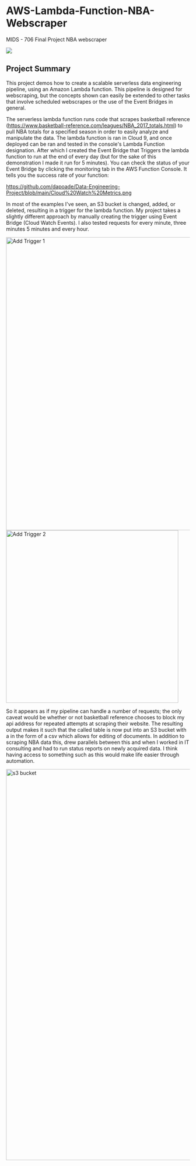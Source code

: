 # AWS-Lambda-Function-NBA-Webscraper 
MIDS - 706 Final Project NBA webscraper

[![](http://img.youtube.com/vi/8DBP9GBSGg0/0.jpg)](http://www.youtube.com/watch?v=8DBP9GBSGg0 "Final Project ")

## Project Summary

This project demos how to create a scalable serverless data engineering pipeline, using an Amazon Lambda function. This pipeline is designed for webscraping, but  the concepts shown can easily be extended to other tasks that involve scheduled webscrapes or the use of the Event Bridges in general. 

The serverless lambda function runs code that scrapes basketball reference (https://www.basketball-reference.com/leagues/NBA_2017_totals.html) to pull NBA totals for a specified season in order to easily analyze and manipulate the data. The lambda function is ran in Cloud 9, and once deployed can be ran and tested in the console's Lambda Function designation. After which I created the Event Bridge that Triggers the lambda function to run at the end of every day (but for the sake of this demonstration I made it run for 5 minutes). You can check the status of your Event Bridge by clicking the monitoring tab in the AWS Function Console. It tells you the success rate of your function:

https://github.com/dapoade/Data-Engineering-Project/blob/main/Cloud%20Watch%20Metrics.png

In most of the examples I've seen, an S3 bucket is changed, added, or deleted, resulting in a trigger for the lambda function. My project takes a slightly different approach by manually creating the trigger using Event Bridge (Cloud Watch Events). I also tested requests for every minute, three minutes 5 minutes and every hour. 

<img width="801" alt="Add Trigger 1" src="https://user-images.githubusercontent.com/69828169/100197309-268c5500-2ec8-11eb-9fc1-5da704714ce8.png">


<img width="472" alt="Add Trigger 2" src="https://user-images.githubusercontent.com/69828169/100197369-3c9a1580-2ec8-11eb-8d25-1e347833605e.png">




So it appears as if my pipeline can handle a number of requests; the only caveat would be whether or not basketball reference chooses to block my api address for repeated attempts at scraping their website. The resulting output makes it such that the called table is now put into an S3 bucket with a in the form of a csv which allows for editing of documents. In addition to scraping NBA data this, drew parallels between this and when I worked in IT consulting and had to run status reports on newly acquired data. I think having access to something such as this would make life easier through automation. 


<img width="1069" alt="s3 bucket" src="https://user-images.githubusercontent.com/69828169/100198084-59831880-2ec9-11eb-86e5-cafcdf7288c6.png">






